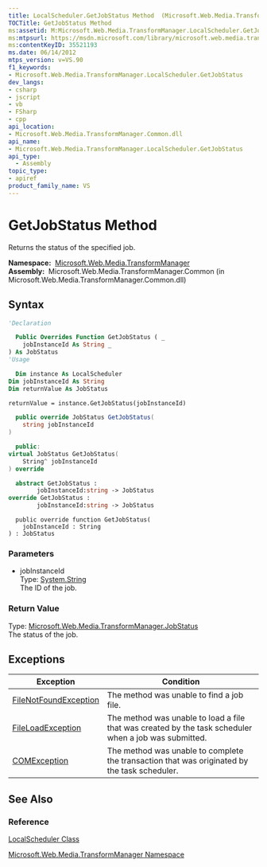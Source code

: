 ```yaml
---
title: LocalScheduler.GetJobStatus Method  (Microsoft.Web.Media.TransformManager)
TOCTitle: GetJobStatus Method
ms:assetid: M:Microsoft.Web.Media.TransformManager.LocalScheduler.GetJobStatus(System.String)
ms:mtpsurl: https://msdn.microsoft.com/library/microsoft.web.media.transformmanager.localscheduler.getjobstatus(v=VS.90)
ms:contentKeyID: 35521193
ms.date: 06/14/2012
mtps_version: v=VS.90
f1_keywords:
- Microsoft.Web.Media.TransformManager.LocalScheduler.GetJobStatus
dev_langs:
- csharp
- jscript
- vb
- FSharp
- cpp
api_location:
- Microsoft.Web.Media.TransformManager.Common.dll
api_name:
- Microsoft.Web.Media.TransformManager.LocalScheduler.GetJobStatus
api_type:
  - Assembly
topic_type:
- apiref
product_family_name: VS
---
```


# GetJobStatus Method

Returns the status of the specified job.

**Namespace:**  [Microsoft.Web.Media.TransformManager](microsoft-web-media-transformmanager-namespace.md)  
**Assembly:**  Microsoft.Web.Media.TransformManager.Common (in Microsoft.Web.Media.TransformManager.Common.dll)

## Syntax

```vb
'Declaration

  Public Overrides Function GetJobStatus ( _
    jobInstanceId As String _
) As JobStatus
'Usage

  Dim instance As LocalScheduler
Dim jobInstanceId As String
Dim returnValue As JobStatus

returnValue = instance.GetJobStatus(jobInstanceId)
```

```csharp
  public override JobStatus GetJobStatus(
    string jobInstanceId
)
```

```cpp
  public:
virtual JobStatus GetJobStatus(
    String^ jobInstanceId
) override
```

``` fsharp
  abstract GetJobStatus : 
        jobInstanceId:string -> JobStatus 
override GetJobStatus : 
        jobInstanceId:string -> JobStatus 
```

```jscript
  public override function GetJobStatus(
    jobInstanceId : String
) : JobStatus
```

### Parameters

  - jobInstanceId  
    Type: [System.String](https://msdn.microsoft.com/library/s1wwdcbf)  
    The ID of the job.  

### Return Value

Type: [Microsoft.Web.Media.TransformManager.JobStatus](jobstatus-enumeration-microsoft-web-media-transformmanager.md)  
The status of the job.  

## Exceptions

|Exception|Condition|
|--- |--- |
|[FileNotFoundException](https://msdn.microsoft.com/library/dzyy5k3x)|The method was unable to find a job file.|
|[FileLoadException](https://msdn.microsoft.com/library/99akez90)|The method was unable to load a file that was created by the task scheduler when a job was submitted.|
|[COMException](https://msdn.microsoft.com/library/02hkayhc)|The method was unable to complete the transaction that was originated by the task scheduler.|

## See Also

### Reference

[LocalScheduler Class](localscheduler-class-microsoft-web-media-transformmanager.md)

[Microsoft.Web.Media.TransformManager Namespace](microsoft-web-media-transformmanager-namespace.md)

